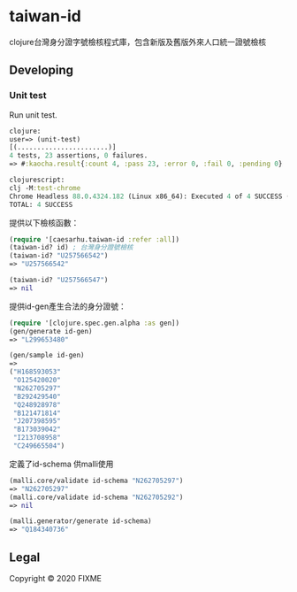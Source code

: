 # taiwan-id

clojure台灣身分證字號檢核程式庫，包含新版及舊版外來人口統一證號檢核

## Developing

### Unit test

Run unit test.

```clojure
clojure:
user=> (unit-test)
[(.......................)]
4 tests, 23 assertions, 0 failures.
=> #:kaocha.result{:count 4, :pass 23, :error 0, :fail 0, :pending 0}

clojurescript:
clj -M:test-chrome
Chrome Headless 88.0.4324.182 (Linux x86_64): Executed 4 of 4 SUCCESS (0.172 secs / 0.144 secs)
TOTAL: 4 SUCCESS
```

提供以下檢核函數：

```clojure
(require '[caesarhu.taiwan-id :refer :all])
(taiwan-id? id) ; 台灣身分證號檢核
(taiwan-id? "U257566542")
=> "U257566542"

(taiwan-id? "U257566547")
=> nil
```

提供id-gen產生合法的身分證號：

```clojure
(require '[clojure.spec.gen.alpha :as gen])
(gen/generate id-gen)
=> "L299653480"

(gen/sample id-gen)
=>
("H168593053"
 "O125420020"
 "N262705297"
 "B292429540"
 "Q248928978"
 "B121471814"
 "J207398595"
 "B173039042"
 "I213708958"
 "C249665504")
```

定義了id-schema 供malli使用

```clojure
(malli.core/validate id-schema "N262705297")
=> "N262705297"
(malli.core/validate id-schema "N262705292")
=> nil

(malli.generator/generate id-schema)
=> "Q184340736"
```

## Legal

Copyright © 2020 FIXME
